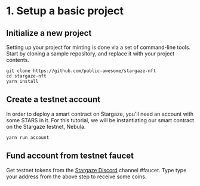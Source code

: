 # 1. Setup a basic project

## Initialize a new project

Setting up your project for minting is done via a set of command-line tools. Start by cloning a sample repository, and replace it with your project contents.

```
git clone https://github.com/public-awesome/stargaze-nft
cd stargaze-nft
yarn install
```

## Create a testnet account

In order to deploy a smart contract on Stargaze, you'll need an account with some STARS in it. For this tutorial, we will be instantiating our smart contract on the Stargaze testnet, Nebula.&#x20;

```
yarn run account
```

## Fund account from testnet faucet

Get testnet tokens from the [Stargaze Discord](https://discord.gg/stargaze) channel #faucet. Type type your address from the above step to receive some coins.

